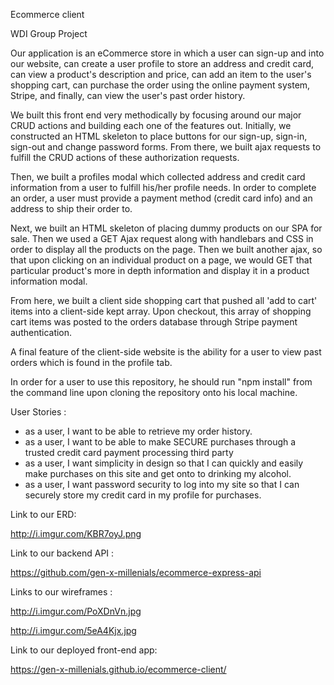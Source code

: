 Ecommerce client

WDI Group Project

Our application is an eCommerce store in which a user can sign-up and into our website, can create a user profile to
store an address and credit card, can view a product's description and price, can add an item to the user's shopping cart, can purchase the order using the online payment system, Stripe, and finally, can view the user's past order history.

We built this front end very methodically by focusing around our major CRUD actions and building each one of the features out. Initially, we constructed an HTML skeleton to place buttons for our sign-up, sign-in, sign-out and change password forms.  From there, we built ajax requests to fulfill the CRUD actions of these authorization requests.

Then, we built a profiles modal which collected address and credit card information from a user to fulfill his/her profile needs.  In order to complete an order, a user must provide a payment method (credit card info) and an address to ship their order to.

Next, we built an HTML skeleton of placing dummy products on our SPA for sale.  Then we used a GET Ajax request along with handlebars and CSS in order to display all the products on the page. Then we built another ajax, so that upon clicking on an individual product on a page, we would GET that particular product's more in depth information and display it in a product information modal.

From here, we built a client side shopping cart that pushed all 'add to cart' items into a client-side kept array.  Upon checkout, this array of shopping cart items was posted to the orders database through Stripe payment authentication.

A final feature of the client-side website is the ability for a user to view past orders which is found in the profile tab.

In order for a user to use this repository, he should run "npm install" from the command line upon cloning the repository onto his local machine.

User Stories :
 - as a user, I want to be able to retrieve my order history.
 - as a user, I want to be able to make SECURE purchases through a trusted credit card payment processing third party
 - as a user, I want simplicity in design so that I can quickly and easily make purchases on this site and get onto to drinking my alcohol.
 - as a user, I want password security to log into my site so that I can securely store my credit card in my profile for purchases.

Link to our ERD:

http://i.imgur.com/KBR7oyJ.png

Link to our backend API :

https://github.com/gen-x-millenials/ecommerce-express-api

Links to our wireframes :

http://i.imgur.com/PoXDnVn.jpg

http://i.imgur.com/5eA4Kjx.jpg

Link to our deployed front-end app:

https://gen-x-millenials.github.io/ecommerce-client/
